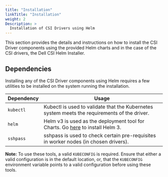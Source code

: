 ```yaml
---
title: "Installation"
linkTitle: "Installation"
weight: 2
Description: >
  Installation of CSI Drivers using Helm 
---
```


This section provides the details and instructions on how to install the CSI Driver components using the provided Helm charts and in the case of the CSI drivers, the Dell CSI Helm Installer.
## Dependencies

Installing any of the CSI Driver components using Helm requires a few utilities to be installed on the system running the installation.

| Dependency | Usage |
|------------|-------|
| `kubectl`  | Kubectl is used to validate that the Kubernetes system meets the requirements of the driver. |
| `helm`     | Helm v3 is used as the deployment tool for Charts. Go [here](https://helm.sh/docs/intro/install/) to install Helm 3.|
| `sshpass`     | sshpass is used to check certain pre-requisites in worker nodes (in chosen drivers). |


**Note:** To use these tools, a valid `KUBECONFIG` is required. Ensure that either a valid configuration is in the default location, or, that the `KUBECONFIG` environment variable points to a valid configuration before using these tools.
